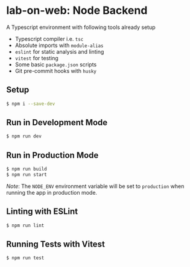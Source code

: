 # lab-on-web: Node Backend
A Typescript environment with following tools already setup
- Typescript compiler i.e. ```tsc```
- Absolute imports with `module-alias`
- ```eslint``` for static analysis and linting
- ```vitest``` for testing
- Some basic ```package.json``` scripts
- Git pre-commit hooks with `husky`

## Setup
```bash
$ npm i --save-dev
```

## Run in Development Mode
```bash
$ npm run dev
```

## Run in Production Mode
```bash
$ npm run build
$ npm run start
```
*Note*: The `NODE_ENV` environment variable will be set to `production` when running the app in production mode.

## Linting with ESLint
```bash
$ npm run lint
```

## Running Tests with Vitest
```bash
$ npm run test
```
